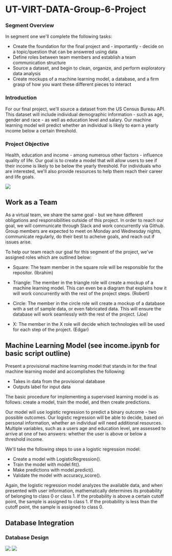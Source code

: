 # UT-VIRT-DATA-Group-6-Project

### Segment Overview
In segment one we'll complete the following tasks:
- Create the foundation for the final project and - importantly - decide on a topic/question that can be answered using data
- Define roles between team members and establish a team communication structure
- Source a dataset, and begin to clean, organize, and perform exploratory data analysis
- Create mockups of a machine learning model, a database, and a firm grasp of how you want these different pieces to interact

### Introduction
For our final project, we'll source a dataset from the US Census Bureau API. This dataset will include individual demographic information - such as age, gender and race - as well as education level and salary. Our machine learning model will predict whether an individual is likely to earn a yearly income below a certain threshold. 

### Project Objective
Health, education and income - among numerous other factors - influence quality of life. Our goal is to create a model that will allow users to see if their income is likely to be below the yearly threshold. For individuals who are interested, we'll also provide resources to help them reach their career and life goals.

![](Resources/HealthyPeopleGraphic.png)

## Work as a Team
As a virtual team, we share the same goal - but we have different obligations and responsibilities outside of this project. In order to reach our goal, we will communicate through Slack and work concurrently via Github. Group members are expected to meet on Monday and Wednesday nights, communicate regularly, do their best to acheive goals, and reach out if issues arise.

To help our team reach our goal for this segment of the project, we've assigned roles which are outlined below:
- Square: The team member in the square role will be responsible for the repositor. (Ibrahim)

- Triangle: The member in the triangle role will create a mockup of a machine learning model. This can even be a diagram that explains how it will work concurrently with the rest of the project steps. (Robert)

- Circle: The member in the circle role will create a mockup of a database with a set of sample data, or even fabricated data. This will ensure the database will work seamlessly with the rest of the project. (Joe)

- X: The member in the X role will decide which technologies will be used for each step of the project. (Edgar)

## Machine Learning Model (see income.ipynb for basic script outline)
Present a provisional machine learning model that stands in for the final machine learning model and accomplishes the following:

- Takes in data from the provisional database
- Outputs label for input data

The basic procedure for implementing a supervised learning model is as follows: create a model, train the model, and then create predictions.

Our model will use logistic regression to predict a binary outcome - two possible outcomes. Our logistic regression will be able to decide, based on personal information, whether an individual will need additional resources. Multiple variables, such as a users age and education level, are assessed to arrive at one of two answers: whether the user is above or below a threshold income.

 We'll take the following steps to use a logistic regression model:

- Create a model with LogisticRegression().
- Train the model with model.fit().
- Make predictions with model.predict().
- Validate the model with accuracy_score().

Again, the logistic regression model analyzes the available data, and when presented with user information, mathematically determines its probability of belonging to class 0 or class 1. If the probability is above a certain cutoff point, the sample is assigned to class 1. If the probability is less than the cutoff point, the sample is assigned to class 0.

## Database Integration

### Database Design

![](Resources/DatabaseDesign.png)
![](Resources/PSEO_Variables.png)






